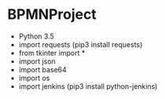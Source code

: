 # BPMNProject
- Python 3.5
- import requests (pip3 install requests)
- from tkinter import *
- import json
- import base64
- import os
- import jenkins (pip3 install python-jenkins)
